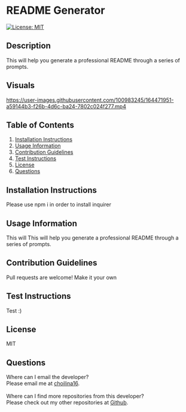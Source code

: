 # README Generator 

[![License: MIT](https://img.shields.io/badge/License-MIT-yellow.svg)](https://opensource.org/licenses/MIT) 

## Description
This will help you generate a professional README through a series of prompts.

## Visuals
https://user-images.githubusercontent.com/100983245/164471951-a59144b3-f26b-4d6c-ba24-7802c024f277.mp4


## Table of Contents
1. [Installation Instructions](#installation-instructions)
2. [Usage Information](#usage-information)
3. [Contribution Guidelines](#contribution-guidelines)
4. [Test Instructions](#test-instructions)
5. [License](#license)
6. [Questions](#questions)

## Installation Instructions
Please use npm i in order to install inquirer

## Usage Information 
This will This will help you generate a professional README through a series of prompts.

## Contribution Guidelines 
Pull requests are welcome! Make it your own

## Test Instructions 
Test :)

## License 
MIT

## Questions
Where can I email the developer?</br>
Please email me at <a href="mailto:choilina16">choilina16</a>.</br>
</br>
Where can I find more repositories from this developer?</br>
Please check out my other repositories at [Github](https://github.com/choilina16@gmail.com).</br>
